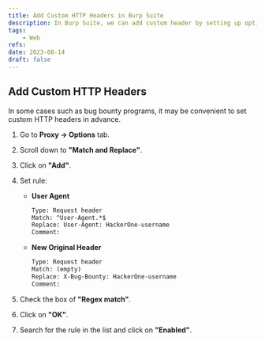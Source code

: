 ```yaml
---
title: Add Custom HTTP Headers in Burp Suite
description: In Burp Suite, we can add custom header by setting up options.
tags:
    - Web
refs:
date: 2023-08-14
draft: false
---
```


## Add Custom HTTP Headers

In some cases such as bug bounty programs, it may be convenient to set custom HTTP headers in advance.

1. Go to **Proxy -> Options** tab.
2. Scroll down to **"Match and Replace"**.
3. Click on **"Add"**.
4. Set rule:

    - **User Agent**

        ```txt
        Type: Request header
        Match: ^User-Agent.*$
        Replace: User-Agent: HackerOne-username
        Comment:
        ```

    - **New Original Header**

        ```txt
        Type: Request header
        Match: (empty)
        Replace: X-Bug-Bounty: HackerOne-username
        Comment:
        ```

5. Check the box of **"Regex match"**.
6. Click on **"OK"**.
7. Search for the rule in the list and click on **"Enabled"**.
